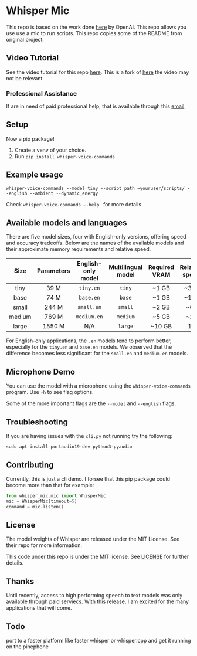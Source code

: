 # Whisper Mic
This repo is based on the work done [here](https://github.com/openai/whisper) by OpenAI.  This repo allows you use use a mic to run scripts. This repo copies some of the README from original project.

## Video Tutorial

See the video tutorial for this repo [here](https://www.youtube.com/watch?v=nwPaRSlDSaY). This is a fork of [here](https://github.com/mallorbc/whisper_mic) the video may not be relevant
### Professional Assistance

If are in need of paid professional help, that is available through this [email](mailto:deven.boutin@gmail.com)

## Setup

Now a pip package!

1. Create a venv of your choice.
2. Run ```pip install whisper-voice-commands```

## Example usage
```
whisper-voice-commands --model tiny --script_path ~youruser/scripts/ --english --ambient --dynamic_energy
```
Check ```whisper-voice-commands --help ``` for more details

## Available models and languages

There are five model sizes, four with English-only versions, offering speed and accuracy tradeoffs. Below are the names of the available models and their approximate memory requirements and relative speed. 


|  Size  | Parameters | English-only model | Multilingual model | Required VRAM | Relative speed |
|:------:|:----------:|:------------------:|:------------------:|:-------------:|:--------------:|
|  tiny  |    39 M    |     `tiny.en`      |       `tiny`       |     ~1 GB     |      ~32x      |
|  base  |    74 M    |     `base.en`      |       `base`       |     ~1 GB     |      ~16x      |
| small  |   244 M    |     `small.en`     |      `small`       |     ~2 GB     |      ~6x       |
| medium |   769 M    |    `medium.en`     |      `medium`      |     ~5 GB     |      ~2x       |
| large  |   1550 M   |        N/A         |      `large`       |    ~10 GB     |       1x       |

For English-only applications, the `.en` models tend to perform better, especially for the `tiny.en` and `base.en` models. We observed that the difference becomes less significant for the `small.en` and `medium.en` models.

## Microphone Demo

You can use the model with a microphone using the ```whisper-voice-commands``` program.  Use ```-h``` to see flag options.

Some of the more important flags are the ```--model``` and ```--english``` flags.

## Troubleshooting

If you are having issues with the ```cli.py``` not running try the following:
```
sudo apt install portaudio19-dev python3-pyaudio
```

## Contributing

Currently, this is just a cli demo.  I forsee that this pip package could become more than that for example:

```python
from whisper_mic.mic import WhisperMic
mic = WhisperMic(timeout=5)
command = mic.listen()
```

## License

The model weights of Whisper are released under the MIT License. See their repo for more information.

This code under this repo is under the MIT license.  See [LICENSE](LICENSE) for further details.

## Thanks
Until recently, access to high performing speech to text models was only available through paid serviecs.  With this release, I am excited for the many applications that will come.

## Todo
port to a faster platform like faster whisper or whisper.cpp and get it running on the pinephone
